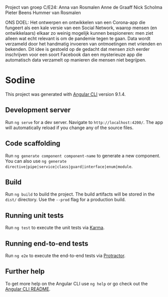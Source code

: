Project van groep C/E24:
Anna van Rosmalen
Anne de Graaff
Nick Scholma
Pieter Beens
Hummer van Rosmalen

ONS DOEL:
Het ontwerpen en ontwikkelen van een Corona-app die fungeert als een kale versie van een Social Network, waarop mensen (en ontwikkelaars) elkaar zo weinig mogelijk kunnen bespioneren: men ziet alleen wat echt relevant is om de pandemie tegen te gaan. Data wordt verzameld door het handmatig invoeren van ontmoetingen met vrienden en bekenden. Dit idee is gestoeld op de gedacht dat mensen zich eerder inschrijven voor een soort Facebook dan een mysterieuze app die automatisch data verzamelt op manieren die mensen niet begrijpen.

# Sodine

This project was generated with [Angular CLI](https://github.com/angular/angular-cli) version 9.1.4.

## Development server

Run `ng serve` for a dev server. Navigate to `http://localhost:4200/`. The app will automatically reload if you change any of the source files.

## Code scaffolding

Run `ng generate component component-name` to generate a new component. You can also use `ng generate directive|pipe|service|class|guard|interface|enum|module`.

## Build

Run `ng build` to build the project. The build artifacts will be stored in the `dist/` directory. Use the `--prod` flag for a production build.

## Running unit tests

Run `ng test` to execute the unit tests via [Karma](https://karma-runner.github.io).

## Running end-to-end tests

Run `ng e2e` to execute the end-to-end tests via [Protractor](http://www.protractortest.org/).

## Further help

To get more help on the Angular CLI use `ng help` or go check out the [Angular CLI README](https://github.com/angular/angular-cli/blob/master/README.md).
